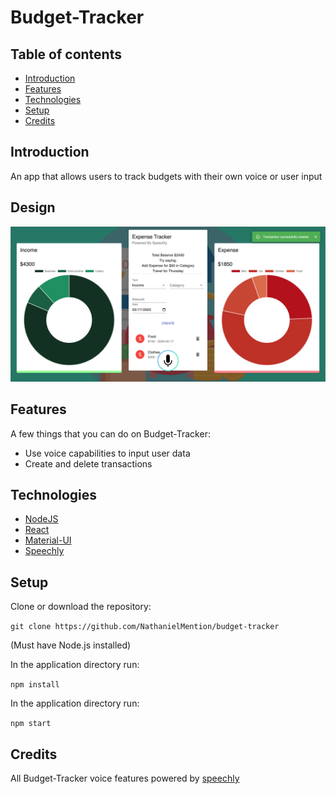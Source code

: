 # Budget-Tracker

## Table of contents

- [Introduction](#Introduction)
- [Features](#Features)
- [Technologies](#Technologies)
- [Setup](#Setup)
- [Credits](#Credits)

## Introduction

An app that allows users to track budgets with their own voice or user input

## Design

![budget](/public/budget.png)

## Features

A few things that you can do on Budget-Tracker:

- Use voice capabilities to input user data
- Create and delete transactions

## Technologies

- [NodeJS](https://nodejs.org/en/)
- [React](https://reactjs.org/)
- [Material-UI](https://mui.com/)
- [Speechly](https://www.speechly.com/)

## Setup

Clone or download the repository:

`git clone https://github.com/NathanielMention/budget-tracker`

(Must have Node.js installed)

In the application directory run:

`npm install`

In the application directory run:

`npm start`

## Credits

All Budget-Tracker voice features powered by [speechly](https://www.speechly.com//)
